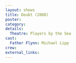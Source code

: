 ```yaml
---
layout: shows
title: Doubt (2008)
poster:
category:
details:
  Theatre: Players by the Sea
cast:
  Father Flynn: Michael Lipp
crew:
external_links:
---
```

